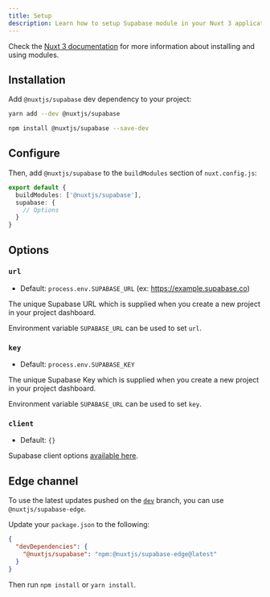 ```yaml
---
title: Setup
description: Learn how to setup Supabase module in your Nuxt 3 application.
---
```


Check the [Nuxt 3 documentation](https://v3.nuxtjs.org/docs/directory-structure/nuxt.config#buildmodules) for more information about installing and using modules.
## Installation

Add `@nuxtjs/supabase` dev dependency to your project:

<code-group>
  <code-block label="Yarn" active>

```bash
yarn add --dev @nuxtjs/supabase
```

  </code-block>
  <code-block label="NPM">

```bash
npm install @nuxtjs/supabase --save-dev
```

  </code-block>
</code-group>


## Configure
Then, add `@nuxtjs/supabase` to the `buildModules` section of `nuxt.config.js`:
```ts [nuxt.config.ts]
export default {
  buildModules: ['@nuxtjs/supabase'],
  supabase: {
    // Options
  }
}
```

## Options

### `url`

- Default: `process.env.SUPABASE_URL` (ex: https://example.supabase.co)

The unique Supabase URL which is supplied when you create a new project in your project dashboard.

Environment variable `SUPABASE_URL` can be used to set `url`.

### `key`

- Default: `process.env.SUPABASE_KEY`

The unique Supabase Key which is supplied when you create a new project in your project dashboard.

Environment variable `SUPABASE_URL` can be used to set `key`.

### `client`

- Default: `{}`

Supabase client options [available here](https://github.com/supabase/supabase-js/blob/master/src/lib/types.ts#L10).

## Edge channel

To use the latest updates pushed on the [`dev`](https://github.com/nuxt-community/supabase-module/tree/dev) branch, you can use `@nuxtjs/supabase-edge`.

Update your `package.json` to the following:

```json [package.json]
{
  "devDependencies": {
    "@nuxtjs/supabase": "npm:@nuxtjs/supabase-edge@latest"
  }
}
```

Then run `npm install` or `yarn install`.
